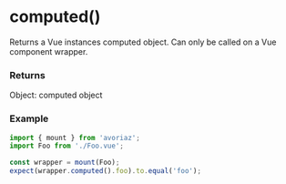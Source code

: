 # computed()

Returns a Vue instances computed object. Can only be called on a Vue component wrapper.

### Returns

Object: computed object 

### Example

```js
import { mount } from 'avoriaz';
import Foo from './Foo.vue';

const wrapper = mount(Foo);
expect(wrapper.computed().foo).to.equal('foo');
```